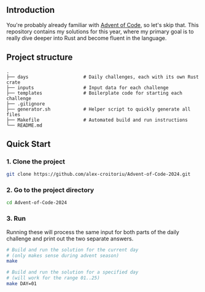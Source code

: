 ## Introduction
You're probably already familiar with [Advent of Code](https://adventofcode.com/), so let's skip that. This repository contains my solutions for this year, where my primary goal is to really dive deeper into Rust and become fluent in the language.

## Project structure

    .
    ├── days                    # Daily challenges, each with its own Rust crate
    ├── inputs                  # Input data for each challenge
    ├── templates               # Boilerplate code for starting each challenge
    ├── .gitignore                    
    ├── generator.sh            # Helper script to quickly generate all files
    ├── Makefile                # Automated build and run instructions
    └── README.md

## Quick Start

### 1. Clone the project

```bash
git clone https://github.com/alex-croitoriu/Advent-of-Code-2024.git
```

### 2. Go to the project directory

```bash
cd Advent-of-Code-2024
```

### 3. Run

Running these will process the same input for both parts of the daily challenge and print out the two separate answers.

```bash
# Build and run the solution for the current day 
# (only makes sense during advent season)
make

# Build and run the solution for a specified day
# (will work for the range 01..25)
make DAY=01
```
